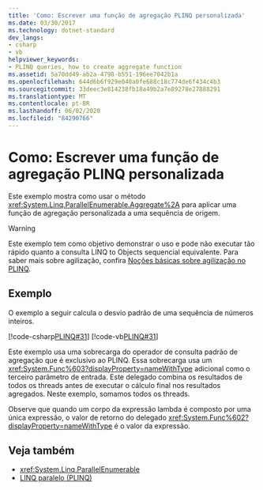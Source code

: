 ```yaml
---
title: 'Como: Escrever uma função de agregação PLINQ personalizada'
ms.date: 03/30/2017
ms.technology: dotnet-standard
dev_langs:
- csharp
- vb
helpviewer_keywords:
- PLINQ queries, how to create aggregate function
ms.assetid: 5a70dd49-ab2a-4798-b551-196ee7042b1a
ms.openlocfilehash: 644d6b6f929e040a0fe688c18c774de6f434c4b3
ms.sourcegitcommit: 33deec3e814238fb18a49b2a7e89278e27888291
ms.translationtype: MT
ms.contentlocale: pt-BR
ms.lasthandoff: 06/02/2020
ms.locfileid: "84290766"
---
```

# <a name="how-to-write-a-custom-plinq-aggregate-function"></a>Como: Escrever uma função de agregação PLINQ personalizada
Este exemplo mostra como usar o método <xref:System.Linq.ParallelEnumerable.Aggregate%2A> para aplicar uma função de agregação personalizada a uma sequência de origem.  
  
> [!WARNING]
> Este exemplo tem como objetivo demonstrar o uso e pode não executar tão rápido quanto a consulta LINQ to Objects sequencial equivalente. Para saber mais sobre agilização, confira [Noções básicas sobre agilização no PLINQ](understanding-speedup-in-plinq.md).  
  
## <a name="example"></a>Exemplo  
 O exemplo a seguir calcula o desvio padrão de uma sequência de números inteiros.  
  
 [!code-csharp[PLINQ#31](../../../samples/snippets/csharp/VS_Snippets_Misc/plinq/cs/plinqsamples.cs#31)]
 [!code-vb[PLINQ#31](../../../samples/snippets/visualbasic/VS_Snippets_Misc/plinq/vb/plinqsnippets1.vb#31)]  
  
 Este exemplo usa uma sobrecarga do operador de consulta padrão de agregação que é exclusivo ao PLINQ. Essa sobrecarga usa um <xref:System.Func%603?displayProperty=nameWithType> adicional como o terceiro parâmetro de entrada. Este delegado combina os resultados de todos os threads antes de executar o cálculo final nos resultados agregados. Neste exemplo, somamos todos os threads.  
  
 Observe que quando um corpo da expressão lambda é composto por uma única expressão, o valor de retorno do delegado <xref:System.Func%602?displayProperty=nameWithType> é o valor da expressão.  
  
## <a name="see-also"></a>Veja também

- <xref:System.Linq.ParallelEnumerable>
- [LINQ paralelo (PLINQ)](introduction-to-plinq.md)
